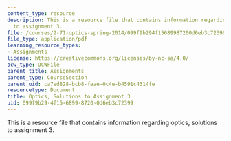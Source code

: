 ```yaml
---
content_type: resource
description: This is a resource file that contains information regarding optics, solutions
  to assignment 3.
file: /courses/2-71-optics-spring-2014/099f9b294f15689987200d6eb3c72399_MIT2_71S14_HW_3_sols.pdf
file_type: application/pdf
learning_resource_types:
- Assignments
license: https://creativecommons.org/licenses/by-nc-sa/4.0/
ocw_type: OCWFile
parent_title: Assignments
parent_type: CourseSection
parent_uid: ca7ed828-bcb8-feae-0c4e-b4591c4314fe
resourcetype: Document
title: Optics, Solutions to Assignment 3
uid: 099f9b29-4f15-6899-8720-0d6eb3c72399
---
```

This is a resource file that contains information regarding optics, solutions to assignment 3.